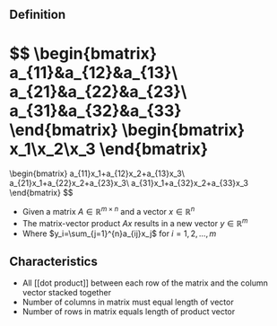 ## Definition

$$
\begin{bmatrix}
a_{11}&a_{12}&a_{13}\\
a_{21}&a_{22}&a_{23}\\
a_{31}&a_{32}&a_{33}
\end{bmatrix}
\begin{bmatrix}
x_1\\x_2\\x_3
\end{bmatrix}
=
\begin{bmatrix}
a_{11}x_1+a_{12}x_2+a_{13}x_3\\
a_{21}x_1+a_{22}x_2+a_{23}x_3\\
a_{31}x_1+a_{32}x_2+a_{33}x_3
\end{bmatrix}
$$

- Given a matrix $A\in\mathbb{R}^{m\times n}$ and a vector $x\in\mathbb{R}^n$
- The matrix-vector product $Ax$ results in a new vector $y\in\mathbb{R}^m$
- Where $y_i=\sum_{j=1}^{n}a_{ij}x_j$ for $i=1,2,\dots,m$

## Characteristics

- All [[dot product]] between each row of the matrix and the column vector stacked together
- Number of columns in matrix must equal length of vector
- Number of rows in matrix equals length of product vector